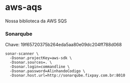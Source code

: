 # aws-aqs
Nossa biblioteca da AWS SQS

### Sonarqube
Chave: 19f65720375b264eda5aa80e09dc204ff788d068

```
sonar-scanner \
  -Dsonar.projectKey=aws-sdk \
  -Dsonar.sources=. \
  -Dsonar.login=commandline \
  -Dsonar.password=AlinhandoCodigo \
  -Dsonar.host.url=http://sonarqube.fixpay.com.br:8010
```